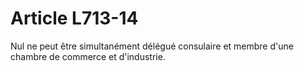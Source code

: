 # Article L713-14

Nul ne peut être simultanément délégué consulaire et membre d'une chambre de commerce et d'industrie.
